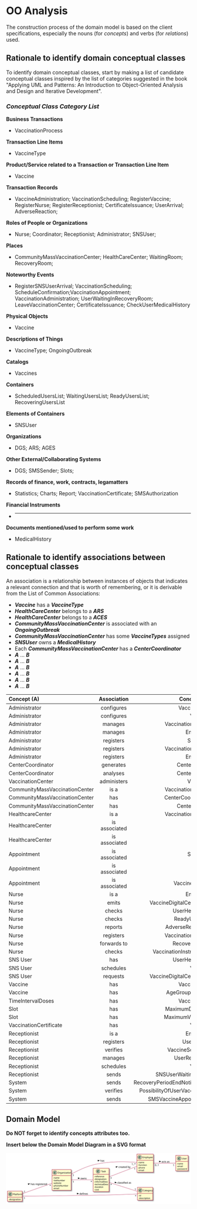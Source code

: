 # OO Analysis

The construction process of the domain model is based on the client specifications, especially the nouns (for _concepts_) and verbs (for _relations_) used.

## Rationale to identify domain conceptual classes

To identify domain conceptual classes, start by making a list of candidate conceptual classes inspired by the list of categories suggested in the book "Applying UML and Patterns: An Introduction to Object-Oriented Analysis and Design and Iterative Development".

### _Conceptual Class Category List_

**Business Transactions**

- VaccinationProcess

**Transaction Line Items**

- VaccineType

**Product/Service related to a Transaction or Transaction Line Item**

- Vaccine

**Transaction Records**

- VaccineAdministration; VaccinationScheduling; RegisterVaccine; RegisterNurse; RegisterReceptionist; CertificateIssuance; UserArrival; AdverseReaction;

**Roles of People or Organizations**

- Nurse; Coordinator; Receptionist; Administrator; SNSUser;

**Places**

- CommunityMassVaccinationCenter; HealthCareCenter; WaitingRoom; RecoveryRoom;

**Noteworthy Events**

- RegisterSNSUserArrival; VaccinationScheduling; ScheduleConfirmation;VaccinationAppointment; VaccinationAdministration; UserWaitingInRecoveryRoom; LeaveVaccinationCenter; CertificateIssuance; CheckUserMedicalHistory

**Physical Objects**

- Vaccine

**Descriptions of Things**

- VaccineType; OngoingOutbreak

**Catalogs**

- Vaccines

**Containers**

- ScheduledUsersList; WaitingUsersList; ReadyUsersList; RecoveringUsersList

**Elements of Containers**

- SNSUser

**Organizations**

- DGS; ARS; AGES

**Other External/Collaborating Systems**

- DGS; SMSSender; Slots;

**Records of finance, work, contracts, legamatters**

- Statistics; Charts; Report; VaccinationCertificate; SMSAuthorization

**Financial Instruments**

- ***

**Documents mentioned/used to perform some work**

- MedicalHistory

## **Rationale to identify associations between conceptual classes**

An association is a relationship between instances of objects that indicates a relevant connection and that is worth of remembering, or it is derivable from the List of Common Associations:

- **_Vaccine_** has a **_VaccineType_**
- **_HealthCareCenter_** belongs to a **_ARS_**
- **_HealthCareCenter_** belongs to a **_ACES_**
- **_CommunityMassVaccinationCenter_** is associated with an **_OngoingOutbreak_**
- **_CommunityMassVaccinationCenter_** has some **_VaccineTypes_** assigned
- **_SNSUser_** owns a **_MedicalHistory_**
- Each **_CommunityMassVaccinationCenter_** has a **_CenterCoordinator_**
- **_A_** ... **_B_**
- **_A_** ... **_B_**
- **_A_** ... **_B_**
- **_A_** ... **_B_**
- **_A_** ... **_B_**
- **_A_** ... **_B_**

| Concept (A)                    |  Association  |                   Concept (B) |
| :----------------------------- | :-----------: | ----------------------------: |
| Administrator                  |  configures   |                   VaccineType |
| Administrator                  |  configures   |                       Vaccine |
| Administrator                  |    manages    |             VaccinationCenter |
| Administrator                  |    manages    |                      Employee |
| Administrator                  |   registers   |                       SNSUser |
| Administrator                  |   registers   |             VaccinationCenter |
| Administrator                  |   registers   |                      Employee |
| CenterCoordinator              |   generates   |                  CenterReport |
| CenterCoordinator              |   analyses    |                  CenterReport |
| VaccinationCenter              |  administers  |                      Vaccines |
| CommunityMassVaccinationCenter |     is a      |             VaccinationCenter |
| CommunityMassVaccinationCenter |      has      |             CenterCoordinator |
| CommunityMassVaccinationCenter |      has      |                  CenterReport |
| HealthcareCenter               |     is a      |             VaccinationCenter |
| HealthcareCenter               | is associated |                           ARS |
| HealthcareCenter               | is associated |                          ACES |
| Appointment                    | is associated |                       SNSUser |
| Appointment                    | is associated |                         Nurse |
| Appointment                    | is associated |                VaccineDetails |
| Nurse                          |     is a      |                      Employee |
| Nurse                          |     emits     |     VaccineDigitalCertificate |
| Nurse                          |    checks     |                UserHealthInfo |
| Nurse                          |    checks     |                 ReadyUserList |
| Nurse                          |    reports    |              AdverseReactions |
| Nurse                          |   registers   |            VaccinationDetails |
| Nurse                          |  forwards to  |                  RecoveryRoom |
| Nurse                          |    checks     |       VaccinationInstructions |
| SNS User                       |      has      |                UserHealthInfo |
| SNS User                       |   schedules   |                       Vaccine |
| SNS User                       |   requests    |     VaccineDigitalCertificate |
| Vaccine                        |      has      |                   VaccineType |
| Vaccine                        |      has      |                AgeGroupDosage |
| TimeIntervalDoses              |      has      |                   VaccineType |
| Slot                           |      has      |               MaximumDuration |
| Slot                           |      has      |               MaximumVaccines |
| VaccinationCertificate         |      has      |                       Vaccine |
| Receptionist                   |     is a      |                      Employee |
| Receptionist                   |   registers   |                   UserArrival |
| Receptionist                   |   verifies    |               VaccineSchedule |
| Receptionist                   |    manages    |                 UserReadyList |
| Receptionist                   |   schedules   |                       Vaccine |
| Receptionist                   |     sends     |            SNSUserWaitingRoom |
| System                         |     sends     | RecoveryPeriodEndNotification |
| System                         |   verifies    |  PossibilityOfUserVaccination |
| System                         |     sends     |         SMSVaccineAppointment |

## Domain Model

**Do NOT forget to identify concepts attributes too.**

**Insert below the Domain Model Diagram in a SVG format**

![DM.svg](DM.svg)
